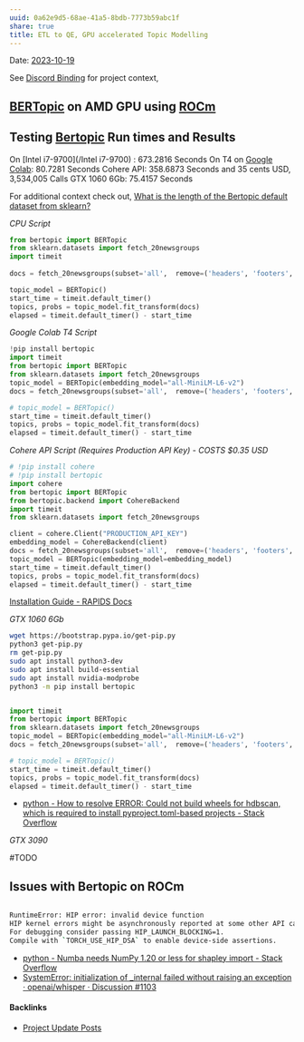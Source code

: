 ```yaml
---
uuid: 0a62e9d5-68ae-41a5-8bdb-7773b59abc1f
share: true
title: ETL to QE, GPU accelerated Topic Modelling
---
```

Date: [2023-10-19](/2023-10-19)

See [Discord Binding](/1c376bfd-75ef-4c0d-9e23-3680653de55f) for project context,

## [BERTopic](/921f783a-f1bd-4317-b45f-493fe41651da) on AMD GPU using [ROCm](/915f6439-7628-438f-be14-1169ee4f6666)

## Testing [Bertopic](/921f783a-f1bd-4317-b45f-493fe41651da) Run times and Results 

On [Intel i7-9700](/Intel i7-9700) : 673.2816 Seconds
On T4 on [Google Colab](/a08c6865-0c6e-4709-8698-c07e465464c7): 80.7281 Seconds
Cohere API: 358.6873 Seconds and 35 cents USD, 3,534,005 Calls
GTX 1060 6Gb: 75.4157 Seconds

For additional context check out, [What is the length of the Bertopic default dataset from sklearn?](/7b81aadb-d7cd-4afa-8c16-4402e8ce19d5)

*CPU Script*

``` python
from bertopic import BERTopic
from sklearn.datasets import fetch_20newsgroups
import timeit
 
docs = fetch_20newsgroups(subset='all',  remove=('headers', 'footers', 'quotes'))['data']

topic_model = BERTopic()
start_time = timeit.default_timer()
topics, probs = topic_model.fit_transform(docs)
elapsed = timeit.default_timer() - start_time
```

*Google Colab T4 Script*

``` python
!pip install bertopic
import timeit
from bertopic import BERTopic
from sklearn.datasets import fetch_20newsgroups
topic_model = BERTopic(embedding_model="all-MiniLM-L6-v2")
docs = fetch_20newsgroups(subset='all',  remove=('headers', 'footers', 'quotes'))['data']

# topic_model = BERTopic()
start_time = timeit.default_timer()
topics, probs = topic_model.fit_transform(docs)
elapsed = timeit.default_timer() - start_time
```

*Cohere API Script (Requires Production API Key) - COSTS $0.35 USD*

``` python
# !pip install cohere
# !pip install bertopic
import cohere
from bertopic import BERTopic
from bertopic.backend import CohereBackend
import timeit
from sklearn.datasets import fetch_20newsgroups

client = cohere.Client("PRODUCTION_API_KEY")
embedding_model = CohereBackend(client)
docs = fetch_20newsgroups(subset='all',  remove=('headers', 'footers', 'quotes'))['data']
topic_model = BERTopic(embedding_model=embedding_model)
start_time = timeit.default_timer()
topics, probs = topic_model.fit_transform(docs)
elapsed = timeit.default_timer() - start_time
```

[Installation Guide - RAPIDS Docs](https://docs.rapids.ai/install#pip)

*GTX 1060 6Gb*

``` bash
wget https://bootstrap.pypa.io/get-pip.py
python3 get-pip.py
rm get-pip.py
sudo apt install python3-dev
sudo apt install build-essential
sudo apt install nvidia-modprobe
python3 -m pip install bertopic
```

``` python

import timeit
from bertopic import BERTopic
from sklearn.datasets import fetch_20newsgroups
topic_model = BERTopic(embedding_model="all-MiniLM-L6-v2")
docs = fetch_20newsgroups(subset='all',  remove=('headers', 'footers', 'quotes'))['data']

# topic_model = BERTopic()
start_time = timeit.default_timer()
topics, probs = topic_model.fit_transform(docs)
elapsed = timeit.default_timer() - start_time

```
* [python - How to resolve ERROR: Could not build wheels for hdbscan, which is required to install pyproject.toml-based projects - Stack Overflow](https://stackoverflow.com/questions/73171473/how-to-resolve-error-could-not-build-wheels-for-hdbscan-which-is-required-to-i)


*GTX 3090*

#TODO


## Issues with Bertopic on ROCm

``` bash

RuntimeError: HIP error: invalid device function
HIP kernel errors might be asynchronously reported at some other API call, so the stacktrace below might be incorrect.
For debugging consider passing HIP_LAUNCH_BLOCKING=1.
Compile with `TORCH_USE_HIP_DSA` to enable device-side assertions.

```


* [python - Numba needs NumPy 1.20 or less for shapley import - Stack Overflow](https://stackoverflow.com/questions/70148065/numba-needs-numpy-1-20-or-less-for-shapley-import)
* [SystemError: initialization of \_internal failed without raising an exception · openai/whisper · Discussion #1103](https://github.com/openai/whisper/discussions/1103)

#### Backlinks

* [Project Update Posts](/4c45797f-8d43-4277-a5c1-de8df9aa7876)